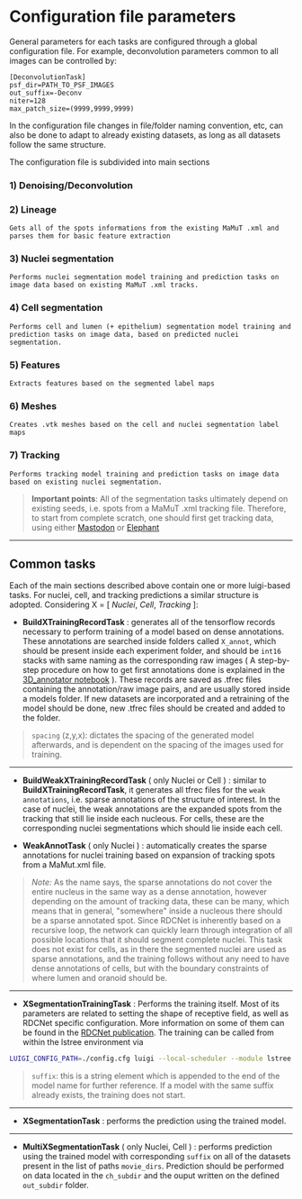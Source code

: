 # Configuration file parameters

General parameters for each tasks are configured through a global configuration file. For example, deconvolution parameters common to all images can be controlled by:

```
[DeconvolutionTask]
psf_dir=PATH_TO_PSF_IMAGES
out_suffix=-Deconv
niter=128
max_patch_size=(9999,9999,9999)
```

In the configuration file changes in file/folder naming convention, etc, can also be done to adapt to already existing datasets, as long as all datasets follow the same structure.

The configuration file is subdivided into main sections


### **1) Denoising/Deconvolution**
### **2) Lineage**
    Gets all of the spots informations from the existing MaMuT .xml and parses them for basic feature extraction 
### **3) Nuclei segmentation**
    Performs nuclei segmentation model training and prediction tasks on image data based on existing MaMuT .xml tracks.
### **4) Cell segmentation**
    Performs cell and lumen (+ epithelium) segmentation model training and prediction tasks on image data, based on predicted nuclei segmentation.
### **5) Features**
    Extracts features based on the segmented label maps
### **6) Meshes**
    Creates .vtk meshes based on the cell and nuclei segmentation label maps
### **7) Tracking**
    Performs tracking model training and prediction tasks on image data based on existing nuclei segmentation.




> **Important points**: All of the segmentation tasks ultimately depend on existing seeds, i.e. spots from a MaMuT .xml tracking file. Therefore, to start from complete scratch, one should first get tracking data, using either [Mastodon](https://github.com/mastodon-sc/mastodon) or [Elephant](https://elephant-track.github.io/#/v0.3/)
---

## Common tasks
Each of the main sections described above contain one or more luigi-based tasks. For nuclei, cell, and tracking predictions a similar structure is adopted. Considering X = [ *Nuclei*, *Cell*, *Tracking* ]:

- **BuildXTrainingRecordTask** : generates all of the tensorflow records necessary to perform training of a model based on dense annotations. These annotations are searched inside folders called `X_annot`, which should be present inside each experiment folder, and should be `int16` stacks with same naming as the corresponding raw images ( A step-by-step procedure on how to get first annotations done is explained in the [3D_annotator notebook](/notebooks/3D_annotator.ipynb) ). These records are saved as .tfrec files containing the annotation/raw image pairs, and are usually stored inside a models folder. If new datasets are incorporated and a retraining of the model should be done, new .tfrec files should be created and added to the folder. 
<!-- >`training_base_dir`: path to where all `.tfrec` files and models are going to be saved
>`ch_subdir`: the subdirectory where  -->
>`spacing` (z,y,x): dictates the spacing of the generated model afterwards, and is dependent on the spacing of the images used for training.
---

- **BuildWeakXTrainingRecordTask** ( only Nuclei or Cell ) : similar to  **BuildXTrainingRecordTask**, it generates all tfrec files for the `weak annotations`, i.e. sparse annotations of the structure of interest. In the case of nuclei, the weak annotations are the expanded spots from the tracking that still lie inside each nucleous. For cells, these are the corresponding nuclei segmentations which should lie inside each cell.

- **WeakAnnotTask** ( only Nuclei ) : automatically creates the sparse annotations for nuclei training based on expansion of tracking spots from a MaMut.xml file. 
>*Note:* As the name says, the sparse annotations do not cover the entire nucleus in the same way as a dense annotation, however depending on the amount of tracking data, these can be many, which means that in general, "somewhere" inside a nucleous there should be a sparse annotated spot. Since RDCNet is inherently based on a recursive loop, the network can quickly learn through integration of all possible locations that it should segment complete nuclei. This task does not exist for cells, as in there the segmented nuclei are used as sparse annotations, and the training follows without any need to have dense annotations of cells, but with the boundary constraints of where lumen and oranoid should be.
---

- **XSegmentationTrainingTask** : Performs the training itself. Most of its parameters are related to setting the shape of receptive field, as well as RDCNet specific configuration. More information on some of them can be found in the [RDCNet publication](https://arxiv.org/abs/2010.00991). The training can be called from within the lstree environment via

```bash
LUIGI_CONFIG_PATH=./config.cfg luigi --local-scheduler --module lstree MultiAggregateFeaturesTask

```
>`suffix`: this is a string element which is appended to the end of the model name for further reference. If a model with the same suffix already exists, the training does not start.
---
- **XSegmentationTask** : performs the prediction using the trained model.
---
- **MultiXSegmentationTask** ( only Nuclei, Cell ) : performs prediction using the trained model with corresponding `suffix` on all of the datasets present in the list of paths `movie_dirs`. Prediction should be performed on data located in the `ch_subdir` and the ouput written on the defined `out_subdir` folder.

<!-- Add all of the other tasks! -->